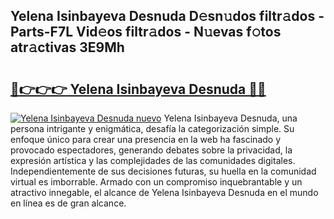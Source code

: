 ## Yelena Isinbayeva Desnuda D𝚎sn𝚞dos filtr𝚊dos - Parts-F7L Vid𝚎os filtr𝚊dos - N𝚞evas f𝚘tos atr𝚊ctivas 3E9Mh

# <h2><a href="http://mb4f91x.tromn.icu/?c=Yelena+Isinbayeva+Desnuda">🔗👉👉👉 Yelena Isinbayeva Desnuda 🔗🔗</a></h2>

[![Yelena Isinbayeva Desnuda nuevo](https://i.imgur.com/pEAQMta.gif)](http://mb4f91x.tromn.icu/?c=Yelena+Isinbayeva+Desnuda)
Yelena Isinbayeva Desnuda, una persona intrigante y enigmática, desafía la categorización simple. Su enfoque único para crear una presencia en la web ha fascinado y provocado espectadores, generando debates sobre la privacidad, la expresión artística y las complejidades de las comunidades digitales. Independientemente de sus decisiones futuras, su huella en la comunidad virtual es imborrable. Armado con un compromiso inquebrantable y un atractivo innegable, el alcance de Yelena Isinbayeva Desnuda en el mundo en línea es de gran alcance.
